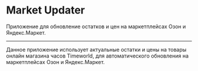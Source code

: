 # Market Updater

Приложение для обновление остатков и цен на 
маркетплейсах Озон и Яндекс.Маркет.
<hr/>
Данное приложение использует актуальные остатки и цены на 
товары онлайн магазина часов Timeworld, для автоматического 
обновления на маркетплейсах Озон и Яндекс.Маркет.